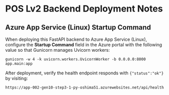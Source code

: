 # POS Lv2 Backend Deployment Notes

## Azure App Service (Linux) Startup Command

When deploying this FastAPI backend to Azure App Service (Linux), configure the **Startup Command** field in the Azure portal with the following value so that Gunicorn manages Uvicorn workers:

```
gunicorn -w 4 -k uvicorn.workers.UvicornWorker -b 0.0.0.0:8000 app.main:app
```

After deployment, verify the health endpoint responds with `{"status":"ok"}` by visiting:

```
https://app-002-gen10-step3-1-py-oshima51.azurewebsites.net/api/health
```
